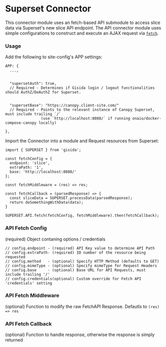 # Superset Connector

This connector module uses an fetch-based API submodule to access slice data via Superset's new slice API endpoint. The API connector module uses simple configurations to construct and execute an AJAX request via [`fetch`](https://developer.mozilla.org/en-US/docs/Web/API/Fetch_API).

### Usage

Add the following to site-config's APP settings:

```
APP: {
  ...,


  "supersetAuth": true,
  // Required - Determines if Gisida login / logout functionalities should AuthZ/DeAuthZ for Superset.


  "supersetBase": "https://canopy.client-site.com/"
  // Required - Points to the relevant instance of Canopy Superset, must include trailing `/`
                (use `http://localhost:8088/` if running onaio/docker-compose-canopy locally)

},
```

Import the Connector into a module and Request resources from Superset:

```
import { SUPERSET } from 'gisida';

const fetchConfig = {
  endpoint: 'slice',
  extraPath: '1',
  base: 'http://localhost:8088/'
};

const fetchMiddleware = (res) => res;

const fetchCallback = (parsedResponse) => {
  const sliceData = SUPERSET.processData(parsedResponse);
  return doSomethingWithData(data);
}

SUPERSET.API.fetch(fetchConfig, fetchMiddleware).then(fetchCallback);
```

### API Fetch Config

(required) Object contaning options / credentials

```
// config.endpoint - (required) API Key value to determine API Path
// config.extraPath- (required) ID number of the resource being requested
// config.method   - (optional) Specify HTTP Method (defaults to GET)
// config.mimeType - (optional) Specify mimeType for Request Headers
// config.base     - (optional) Base URL for API Requests, must include trailing '/'
// config.credentials(optional) Custom override for Fetch API 'credentials' setting
```

### API Fetch Middleware

(optional) Function to modify the raw FetchAPI Response. Defautls to `(res) => res`

### API Fetch Callback

(optional) Function to handle response, otherwise the response is simply returned
